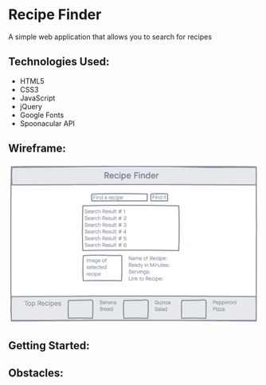 # Recipe Finder

A simple web application that allows you to search for recipes

## Technologies Used:
- HTML5
- CSS3
- JavaScript
- jQuery
- Google Fonts
- Spoonacular API

## Wireframe:

![wireframe](./wireframe.png)

## Getting Started:



## Obstacles: